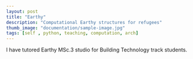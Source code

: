 ```yaml
---
layout: post
title: "Earthy"
description: "Computational Earthy structures for refugees"
thumb_image: "documentation/sample-image.jpg"
tags: [self , python, teaching, computation, arch]
---
```


I have tutored Earthy MSc.3 studio for Building Technology track students.